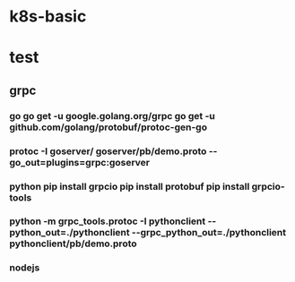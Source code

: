 # k8s-basic
# test
## grpc
### go go get -u google.golang.org/grpc  go get -u github.com/golang/protobuf/protoc-gen-go 
### protoc -I goserver/ goserver/pb/demo.proto --go_out=plugins=grpc:goserver
### python pip install grpcio pip install protobuf pip install grpcio-tools
### python -m grpc_tools.protoc -I pythonclient  --python_out=./pythonclient --grpc_python_out=./pythonclient pythonclient/pb/demo.proto
### nodejs 